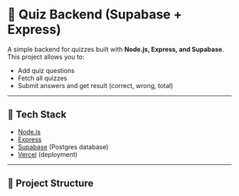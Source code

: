 # 🎯 Quiz Backend (Supabase + Express)

A simple backend for quizzes built with **Node.js, Express, and Supabase**.  
This project allows you to:
- Add quiz questions
- Fetch all quizzes
- Submit answers and get result (correct, wrong, total)

---

## 🚀 Tech Stack
- [Node.js](https://nodejs.org/)
- [Express](https://expressjs.com/)
- [Supabase](https://supabase.com/) (Postgres database)
- [Vercel](https://vercel.com/) (deployment)

---

## 📂 Project Structure
